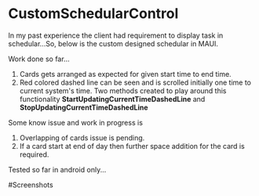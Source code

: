 # CustomSchedularControl
In my past experience the client had requirement to display task in schedular...So, below is the custom designed schedular in MAUI.

Work done so far...
1) Cards gets arranged as expected for given start time to end time.
2) Red colored dashed line can be seen and is scrolled initially one time to current system's time. Two methods created to play around this functionality **StartUpdatingCurrentTimeDashedLine** and **StopUpdatingCurrentTimeDashedLine**

Some know issue and work in progress is
1) Overlapping of cards issue is pending.
2) If a card start at end of day then further space addition for the card is required.

Tested so far in android only...

#Screenshots
